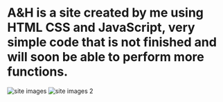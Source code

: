 # A&H is a site created by me using HTML CSS and JavaScript, very simple code that is not finished and will soon be able to perform more functions.
![site images](https://user-images.githubusercontent.com/104617961/213191407-5b6ce1bf-9e30-4f12-bef4-ce22ab50fb47.png)
![site images 2](https://user-images.githubusercontent.com/104617961/213191452-5e813f53-fd9f-47ce-b2bb-6865feae471b.png)
